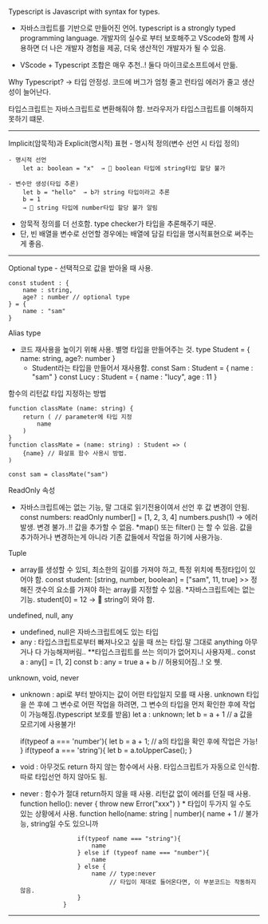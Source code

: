Typescript is Javascript with syntax for types.

-   자바스크립트를 기반으로 만들어진 언어.
    typescript is a strongly typed programming language.
    개발자의 실수로 부터 보호해주고 VScode와 함께 사용하면 더 나은 개발자 경험을 제공, 더욱 생산적인 개발자가 될 수 있음.

-   VScode + Typescript 조합은 매우 추천..! 둘다 마이크로소프트에서 만듦.

Why Typescript?
-> 타입 안정성. 코드에 버그가 엄청 줄고 런타임 에러가 줄고 생산성이 늘어난다.

타입스크립트는 자바스크립트로 변환해줘야 함. 브라우저가 타입스크립트를 이해하지 못하기 떄문.

---

Implicit(암묵적)과 Explicit(명시적) 표현 - 명시적 정의(변수 선언 시 타입 정의)

    - 명시적 선언
        let a: boolean = "x"  → 🚫 boolean 타입에 string타입 할당 불가

    - 변수만 생성(타입 추론)
        let b = "hello"  → b가 string 타입이라고 추론
        b = 1
        → 🚫 string 타입에 number타입 할당 불가 알림

-   암묵적 정의를 더 선호함. type checker가 타입을 추론해주기 때문.
-   단, 빈 배열을 변수로 선언할 경우에는 배열에 담길 타입을 명시적표현으로 써주는게 좋음.

---

Optional type - 선택적으로 값을 받아올 때 사용.

    const student : {
        name : string,
        age? : number // optional type
    } = {
        name : "sam"
    }

Alias type

-   코드 재사용을 높이기 위해 사용. 별명 타입을 만들어주는 것.
    type Student = { name: string, age?: number }
    -   Student라는 타입을 만들어서 재사용함.
        const Sam : Student = {
        name : "sam"
        }
        const Lucy : Student = {
        name : "lucy",
        age : 11
        }

함수의 리턴값 타입 지정하는 방법

    function classMate (name: string) {
        return ( // parameter에 타입 지정
            name
        )
    }
    function classMate = (name: string) : Student => (
        {name} // 화살표 함수 사용시 방법.
    )

    const sam = classMate("sam")

ReadOnly 속성

-   자바스크립트에는 없는 기능, 말 그대로 읽기전용이여서 선언 후 값 변경이 안됨.
    const numbers: readOnly number[] = [1, 2, 3, 4]
    numbers.push(1) -> 에러발생. 변경 불가..!! 값을 추가할 수 없음.
    \*map() 또는 filter() 는 할 수 있음. 값을 추가하거나 변경하는게 아니라 기존 값들에서 작업을 하기에 사용가능.

Tuple

-   array를 생성할 수 있되, 최소한의 길이를 가져야 하고, 특정 위치에 특정타입이 있어야 함.
    const student: [string, number, boolean] = ["sam", 11, true] >> 정해진 갯수의 요소를 가져야 하는 array를 지정할 수 있음. \*자바스크립트에는 없는 기능.
    student[0] = 12 → 🚫 string이 와야 함.

undefined, null, any

-   undefined, null은 자바스크립트에도 있는 타입
-   any : 타입스크립트로부터 빠져나오고 싶을 때 쓰는 타입.말 그대로 anything 아무거나 다 가능해져버림..
    \*\*타입스크립트를 쓰는 의미가 없어지니 사용자제..
    const a : any[] = [1, 2]
    const b : any = true
    a + b // 허용되어짐..! 오 쒯.

unknown, void, never

-   unknown : api로 부터 받아지는 값이 어떤 타입일지 모를 때 사용.
    unknown 타입을 쓴 후에 그 변수로 어떤 작업을 하려면, 그 변수의 타입을 먼저 확인한 후에 작업이 가능해짐.(typescript 보호를 받음)
    let a : unknown;
    let b = a + 1 // a 값을 모르기에 사용불가!

    if(typeof a === 'number'){
    let b = a + 1; // a의 타입을 확인 후에 작업은 가능!
    }
    if(typeof a === 'string'){
    let b = a.toUpperCase();
    }

-   void : 아무것도 return 하지 않는 함수에서 사용. 타입스크립트가 자동으로 인식함. 따로 타입선언 하지 않아도 됨.
-   never : 함수가 절대 return하지 않을 때 사용. 리턴값 없이 에러를 던질 때 사용.
    function hello(): never {
    throw new Error("xxx")
    } \* 타입이 두가지 일 수도 있는 상황에서 사용.
    function hello(name: string | number){
    name + 1 // 불가능, string일 수도 있으니까

                        if(typeof name === "string"){
                            name
                        } else if (typeof name === "number"){
                            name
                        } else {
                            name // type:never
                                 // 타입이 제대로 들어온다면, 이 부분코드는 작동하지 않음.
                        }
                    }

---
